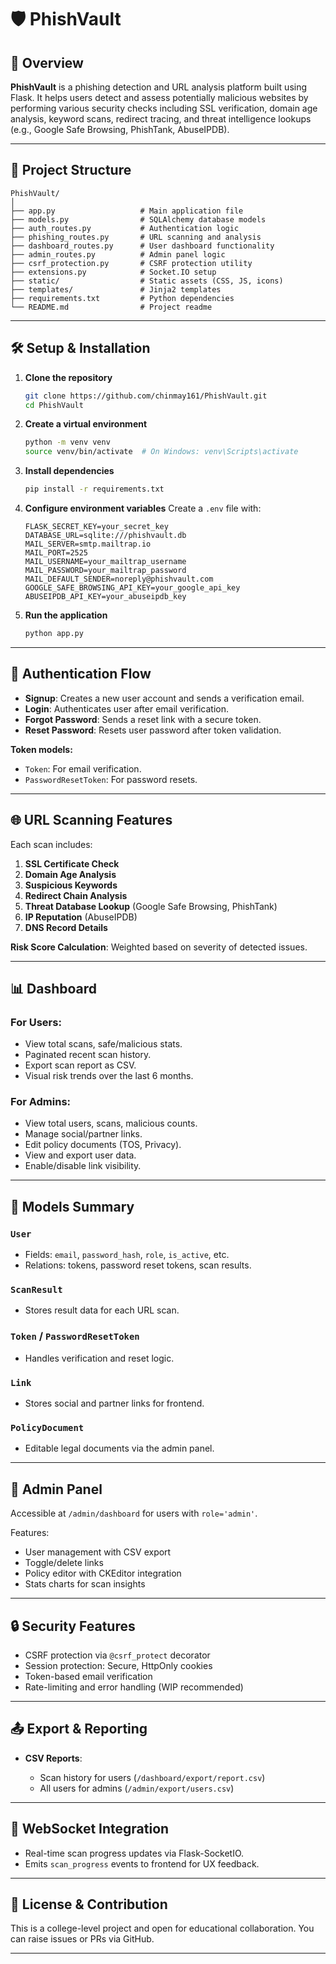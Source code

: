 # 🛡️ **PhishVault**

## 📌 Overview

**PhishVault** is a phishing detection and URL analysis platform built using Flask. It helps users detect and assess potentially malicious websites by performing various security checks including SSL verification, domain age analysis, keyword scans, redirect tracing, and threat intelligence lookups (e.g., Google Safe Browsing, PhishTank, AbuseIPDB).

---

## 📂 Project Structure

```
PhishVault/
│
├── app.py                   # Main application file
├── models.py                # SQLAlchemy database models
├── auth_routes.py           # Authentication logic
├── phishing_routes.py       # URL scanning and analysis
├── dashboard_routes.py      # User dashboard functionality
├── admin_routes.py          # Admin panel logic
├── csrf_protection.py       # CSRF protection utility
├── extensions.py            # Socket.IO setup
├── static/                  # Static assets (CSS, JS, icons)
├── templates/               # Jinja2 templates
├── requirements.txt         # Python dependencies
└── README.md                # Project readme
```

---

## 🛠️ Setup & Installation

1. **Clone the repository**

   ```bash
   git clone https://github.com/chinmay161/PhishVault.git
   cd PhishVault
   ```

2. **Create a virtual environment**

   ```bash
   python -m venv venv
   source venv/bin/activate  # On Windows: venv\Scripts\activate
   ```

3. **Install dependencies**

   ```bash
   pip install -r requirements.txt
   ```

4. **Configure environment variables**
   Create a `.env` file with:

   ```
   FLASK_SECRET_KEY=your_secret_key
   DATABASE_URL=sqlite:///phishvault.db
   MAIL_SERVER=smtp.mailtrap.io
   MAIL_PORT=2525
   MAIL_USERNAME=your_mailtrap_username
   MAIL_PASSWORD=your_mailtrap_password
   MAIL_DEFAULT_SENDER=noreply@phishvault.com
   GOOGLE_SAFE_BROWSING_API_KEY=your_google_api_key
   ABUSEIPDB_API_KEY=your_abuseipdb_key
   ```

5. **Run the application**

   ```bash
   python app.py
   ```

---

## 🔐 Authentication Flow

* **Signup**: Creates a new user account and sends a verification email.
* **Login**: Authenticates user after email verification.
* **Forgot Password**: Sends a reset link with a secure token.
* **Reset Password**: Resets user password after token validation.

**Token models:**

* `Token`: For email verification.
* `PasswordResetToken`: For password resets.

---

## 🌐 URL Scanning Features

Each scan includes:

1. **SSL Certificate Check**
2. **Domain Age Analysis**
3. **Suspicious Keywords**
4. **Redirect Chain Analysis**
5. **Threat Database Lookup** (Google Safe Browsing, PhishTank)
6. **IP Reputation** (AbuseIPDB)
7. **DNS Record Details**

**Risk Score Calculation**: Weighted based on severity of detected issues.

---

## 📊 Dashboard

### For Users:

* View total scans, safe/malicious stats.
* Paginated recent scan history.
* Export scan report as CSV.
* Visual risk trends over the last 6 months.

### For Admins:

* View total users, scans, malicious counts.
* Manage social/partner links.
* Edit policy documents (TOS, Privacy).
* View and export user data.
* Enable/disable link visibility.

---

## 🧩 Models Summary

### `User`

* Fields: `email`, `password_hash`, `role`, `is_active`, etc.
* Relations: tokens, password reset tokens, scan results.

### `ScanResult`

* Stores result data for each URL scan.

### `Token` / `PasswordResetToken`

* Handles verification and reset logic.

### `Link`

* Stores social and partner links for frontend.

### `PolicyDocument`

* Editable legal documents via the admin panel.

---

## 🔧 Admin Panel

Accessible at `/admin/dashboard` for users with `role='admin'`.

Features:

* User management with CSV export
* Toggle/delete links
* Policy editor with CKEditor integration
* Stats charts for scan insights

---

## 🔒 Security Features

* CSRF protection via `@csrf_protect` decorator
* Session protection: Secure, HttpOnly cookies
* Token-based email verification
* Rate-limiting and error handling (WIP recommended)

---

## 📤 Export & Reporting

* **CSV Reports**:

  * Scan history for users (`/dashboard/export/report.csv`)
  * All users for admins (`/admin/export/users.csv`)

---

## 📡 WebSocket Integration

* Real-time scan progress updates via Flask-SocketIO.
* Emits `scan_progress` events to frontend for UX feedback.

---

## 📄 License & Contribution

This is a college-level project and open for educational collaboration. You can raise issues or PRs via GitHub.

---

